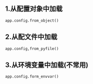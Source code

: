 ## 1.从配置对象中加载
    app.config.from_object()
## 2.从配文件中加载
    app.config,from_pyfile()
## 3.从环境变量中加载(不常用)
    app.config.form_envvar()
    
    
